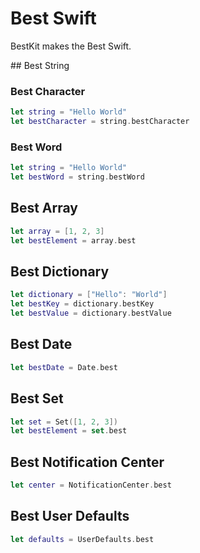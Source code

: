 # Best Swift

BestKit makes the Best Swift.

## Best String

### Best Character

```swift
let string = "Hello World"
let bestCharacter = string.bestCharacter
```

### Best Word

```swift
let string = "Hello World"
let bestWord = string.bestWord
```

## Best Array

```swift
let array = [1, 2, 3]
let bestElement = array.best
```

## Best Dictionary

```swift
let dictionary = ["Hello": "World"]
let bestKey = dictionary.bestKey
let bestValue = dictionary.bestValue
```

## Best Date

```swift
let bestDate = Date.best
```

## Best Set

```swift
let set = Set([1, 2, 3])
let bestElement = set.best
```

## Best Notification Center

```swift
let center = NotificationCenter.best
```

## Best User Defaults

```swift
let defaults = UserDefaults.best
```
